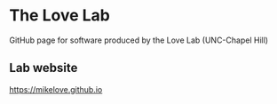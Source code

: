 # The Love Lab

GitHub page for software produced by the Love Lab (UNC-Chapel Hill)

## Lab website

<https://mikelove.github.io>

